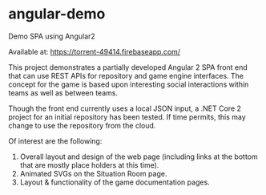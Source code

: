# angular-demo
Demo SPA using Angular2

Available at: https://torrent-49414.firebaseapp.com/

This project demonstrates a partially developed Angular 2 SPA front end that can use REST APIs for repository and game engine interfaces. The concept for the game is based upon interesting social interactions within teams as well as between teams.

Though the front end currently uses a local JSON input, a .NET Core 2 project for an initial repository has been tested. If time permits, this may change to use the repository from the cloud. 

Of interest are the following:

1. Overall layout and design of the web page (including links at the bottom that are mostly place holders at this time).
2. Animated SVGs on the Situation Room page.
3. Layout & functionality of the game documentation pages.
